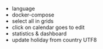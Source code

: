 - language
- docker-compose
- select all in grids
- click on calendar goes to edit
- statistics & dashboard
- update holiday from country UTF8